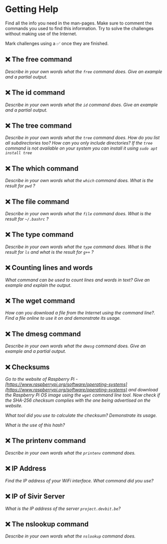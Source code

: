 # Getting Help

Find all the info you need in the man-pages. Make sure to comment the commands you used to find this information. Try to solve the challenges without making use of the Internet.

Mark challenges using a ✅ once they are finished.

## ❌ The free command

*Describe in your own words what the `free` command does. Give an example and a partial output.*

## ❌ The id command

*Describe in your own words what the `id` command does. Give an example and a partial output.*

## ❌ The tree command

*Describe in your own words what the `tree` command does. How do you list all subdirectories too? How can you only include directories? If the `tree` command is not available on your system you can install it using `sudo apt install tree`*

## ❌ The which command

*Describe in your own words what the `which` command does. What is the result for `pwd` ?*

## ❌ The file command

*Describe in your own words what the `file` command does. What is the result for `~/.bashrc` ?*

## ❌ The type command

*Describe in your own words what the `type` command does. What is the result for `ls` and what is the result for `g++` ?*

## ❌ Counting lines and words

*What command can be used to count lines and words in text? Give an example and explain the output.*

## ❌ The wget command

*How can you download a file from the Internet using the command line?. Find a file online to use it on and demonstrate its usage.*

## ❌ The dmesg command

*Describe in your own words what the `dmesg` command does. Give an example and a partial output.*

## ❌ Checksums

*Go to the website of Raspberry Pi - [https://www.raspberrypi.org/software/operating-systems](https://www.raspberrypi.org/software/operating-systems) and download the Raspberry Pi OS image using the `wget` command line tool. Now check if the SHA-256 checksum complies with the one being advertised on the website.*

*What tool did you use to calculate the checksum? Demonstrate its usage.*

*What is the use of this hash?*

## ❌ The printenv command

*Describe in your own words what the `printenv` command does.*

## ❌ IP Address

*Find the IP address of your WiFi interface. What command did you use?*

## ❌ IP of Sivir Server

*What is the IP address of the server `project.devbit.be`?*

## ❌ The nslookup command

*Describe in your own words what the `nslookup` command does.*
